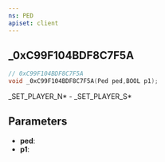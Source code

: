 ```yaml
---
ns: PED
apiset: client
---
```

## _0xC99F104BDF8C7F5A

```c
// 0xC99F104BDF8C7F5A
void _0xC99F104BDF8C7F5A(Ped ped,BOOL p1);
```

_SET_PLAYER_N* - _SET_PLAYER_S*

## Parameters
* **ped**:
* **p1**: